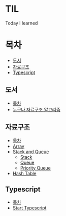 # TIL
Today I learned

# 목차
- [도서](#도서)
- [자료구조](#자료구조)
- [Typescript](#Typescript)

## 도서
- [목차](#목차)
- [누구나 자료구조 알고리즘](Books/%EB%88%84%EA%B5%AC%EB%82%98%20%EC%9E%90%EB%A3%8C%EA%B5%AC%EC%A1%B0%EC%99%80%20%EC%95%8C%EA%B3%A0%EB%A6%AC%EC%A6%98(%EA%B0%9C%EC%A0%952%ED%8C%90).md)

## 자료구조
- [목차](#목차)
- [Array](자료구조/Array)
- [Stack and Queue](자료구조/Stack%20and%20Queue/)  
    - [Stack](자료구조/Stack%20and%20Queue/Stack.js)
    - [Queue](자료구조/Stack%20and%20Queue/Queue.js)
    - [Priority Queue](자료구조/Stack%20and%20Queue/Priority-Queue.js)
- [Hash Table](%EC%9E%90%EB%A3%8C%EA%B5%AC%EC%A1%B0/Hash/)

## Typescript
- [목차](#목차)
- [Start Typescript](TypeScript/Start%20TypeScript.md)